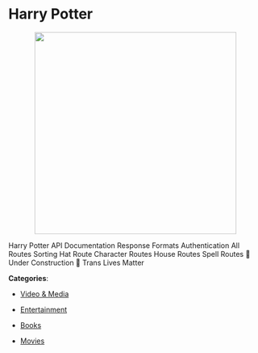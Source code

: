# Harry Potter
<p align="center">
    <img width="400" src="https://raw.githubusercontent.com/apis-list/apis-list/apis/harry-potter/logo_256x256.png" />
</p>

Harry Potter API Documentation Response Formats Authentication All Routes Sorting Hat Route Character Routes House Routes Spell Routes 🚧 Under Construction 🚧 Trans Lives Matter



**Categories**:

- [Video & Media](https://github.com/apis-list/apis-list#video-and-media)

- [Entertainment](https://github.com/apis-list/apis-list#entertainment)

- [Books](https://github.com/apis-list/apis-list#books)

- [Movies](https://github.com/apis-list/apis-list#movies)



